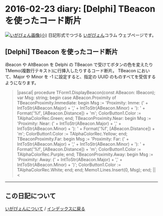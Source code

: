 2016-02-23 diary: [Delphi] TBeacon を使ったコード断片
=====================================================================================================
[![いがぴょん画像(小)](https://igapyon.github.io/diary/images/iga200306s.jpg "いがぴょん")](https://igapyon.github.io/diary/memo/memoigapyon.html) 日記形式でつづる [いがぴょん](https://igapyon.github.io/diary/memo/memoigapyon.html)コラム ウェブページです。

## [Delphi] TBeacon を使ったコード断片

iBeacon や AltBeacon を Delphi の TBeacon で受けてボタンの色を変えたりTMemo(複数行テキスト)に行挿入したりするコード断片。
TBeacon において、Major や Minor を -1 に設定すると、指定の UUID のものすべてを受信するようになります。
>|pascal|
procedure TForm1.DisplayBeacon(const ABeacon: IBeacon);
var
  Msg: string;
begin
  case ABeacon.Proximity of
    TBeaconProximity.Immediate:
      begin
        Msg := 'Proximity: Imme: (' + IntToStr(ABeacon.Major) + ',' +
          IntToStr(ABeacon.Minor) + '): ' +
          Format('%f', [ABeacon.Distance]) + 'm';
        ColorButton1.Color := TAlphaColorRec.Green;
      end;
    TBeaconProximity.Near:
      begin
        Msg := 'Proximity: Near: (' + IntToStr(ABeacon.Major) + ',' +
          IntToStr(ABeacon.Minor) + '): ' +
          Format('%f', [ABeacon.Distance]) + 'm';
        ColorButton1.Color := TAlphaColorRec.Yellow;
      end;
    TBeaconProximity.Far:
      begin
        Msg := 'Proximity: Far: (' + IntToStr(ABeacon.Major) + ',' +
          IntToStr(ABeacon.Minor) + '): ' +
          Format('%f', [ABeacon.Distance]) + 'm';
        ColorButton1.Color := TAlphaColorRec.Purple;
      end;
    TBeaconProximity.Away:
      begin
        Msg := 'Proximity: Away: (' + IntToStr(ABeacon.Major) + ',' +
          IntToStr(ABeacon.Minor) + ')';
        ColorButton1.Color := TAlphaColorRec.White;
      end;
  end;
  Memo1.Lines.Insert(0, Msg);
end;
||<


----------------------------------------------------------------------------------------------------

## この日記について
[いがぴょんについて](http://www.igapyon.jp/igapyon/diary/memo/memoigapyon.html) / [インデックスに戻る](https://igapyon.github.io/diary/idxall.html)
